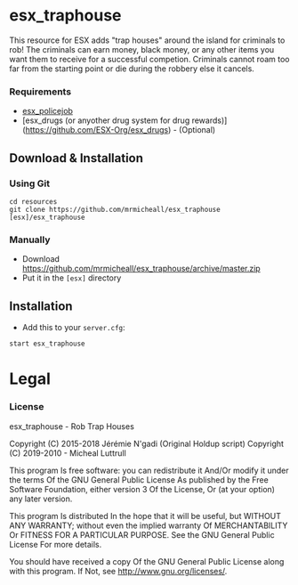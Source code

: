 # esx_traphouse
This resource for ESX adds "trap houses" around the island for criminals to rob! The criminals can earn money, black money, or any other items you want them to receive for a successful competion. Criminals cannot roam too far from the starting point or die during the robbery else it cancels.

### Requirements
- [esx_policejob](https://github.com/ESX-Org/esx_policejob)
- [esx_drugs (or anyother drug system for drug rewards)] (https://github.com/ESX-Org/esx_drugs) - (Optional)

## Download & Installation

### Using Git
```
cd resources
git clone https://github.com/mrmicheall/esx_traphouse [esx]/esx_traphouse
```

### Manually
- Download https://github.com/mrmicheall/esx_traphouse/archive/master.zip
- Put it in the `[esx]` directory

## Installation
- Add this to your `server.cfg`:

```
start esx_traphouse
```

# Legal
### License
esx_traphouse - Rob Trap Houses

Copyright (C) 2015-2018 Jérémie N'gadi (Original Holdup script)
Copyright (C) 2019-2010 - Micheal Luttrull

This program Is free software: you can redistribute it And/Or modify it under the terms Of the GNU General Public License As published by the Free Software Foundation, either version 3 Of the License, Or (at your option) any later version.

This program Is distributed In the hope that it will be useful, but WITHOUT ANY WARRANTY; without even the implied warranty Of MERCHANTABILITY Or FITNESS FOR A PARTICULAR PURPOSE. See the GNU General Public License For more details.

You should have received a copy Of the GNU General Public License along with this program. If Not, see http://www.gnu.org/licenses/.
